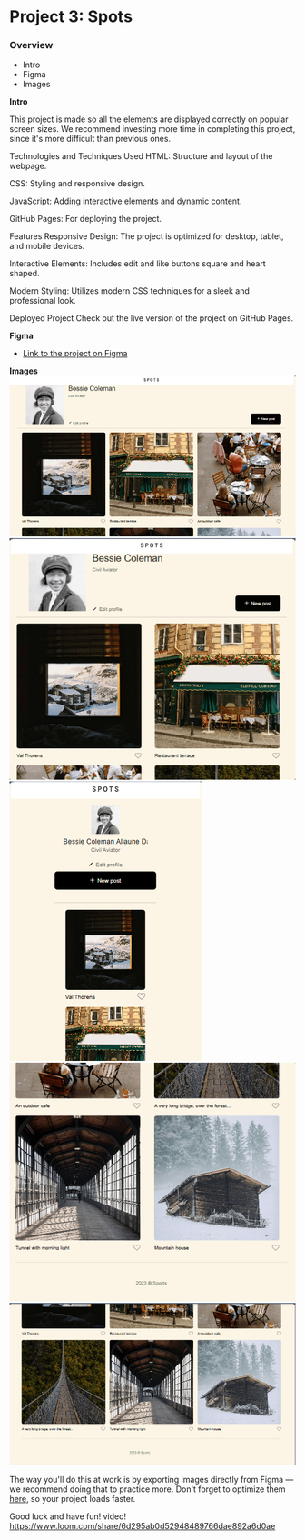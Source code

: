 # Project 3: Spots

### Overview

- Intro
- Figma
- Images

**Intro**

This project is made so all the elements are displayed correctly on popular screen sizes. We recommend investing more time in completing this project, since it's more difficult than previous ones.

Technologies and Techniques Used
HTML: Structure and layout of the webpage.

CSS: Styling and responsive design.

JavaScript: Adding interactive elements and dynamic content.

GitHub Pages: For deploying the project.

Features
Responsive Design: The project is optimized for desktop, tablet, and mobile devices.

Interactive Elements: Includes edit and like buttons square and heart shaped.

Modern Styling: Utilizes modern CSS techniques for a sleek and professional look.

Deployed Project
Check out the live version of the project on GitHub Pages.

**Figma**

- [Link to the project on Figma](https://www.figma.com/file/BBNm2bC3lj8QQMHlnqRsga/Sprint-3-Project-%E2%80%94-Spots?type=design&node-id=2%3A60&mode=design&t=afgNFybdorZO6cQo-1)

**Images**
![screenshots](./README.images/Screenshot%202024-10-16%20155839.png)
![screenshots](./README.images/Screenshot%202024-10-16%20155906.png)
![screenshots](./README.images/Screenshot%202024-10-16%20155928.png)
![screenshots](./README.images/Screenshot%202024-10-16%20160108.png)
![screenshots](./README.images/Screenshot%202024-10-16%20160127.png)

The way you'll do this at work is by exporting images directly from Figma — we recommend doing that to practice more. Don't forget to optimize them [here](https://tinypng.com/), so your project loads faster.

Good luck and have fun!
video! https://www.loom.com/share/6d295ab0d52948489766dae892a6d0ae
